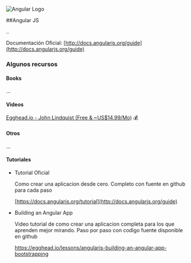 ![Angular Logo](https://angularjs.org/img/AngularJS-large.png)

##Angular JS

..

Documentación Oficial: [http://docs.angularjs.org/guide](http://docs.angularjs.org/guide)

### Algunos recursos

#### Books
...

#### Videos
[Egghead.io - John Lindquist (Free & ~US$14.99/Mo)](http://egghead.io) :moneybag:

#### Otros
...

#### Tutoriales

* Tutorial Oficial

    Como crear una aplicacion desde cero. Completo con fuente en github para cada paso

    [https://docs.angularjs.org/tutorial](http://docs.angularjs.org/guide)


* Building an Angular App

    Video tutorial de como crear una aplicacion completa para los que aprenden mejor mirando.
    Paso por paso con codigo fuente disponible en github

    <https://egghead.io/lessons/angularjs-building-an-angular-app-bootstrapping>